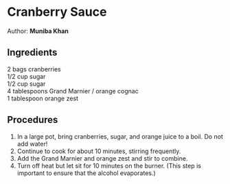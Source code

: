 # Cranberry Sauce
Author: **Muniba Khan**

## Ingredients
2 bags cranberries  
1/2 cup sugar  
1/2 cup sugar  
4 tablespoons Grand Marnier / orange cognac  
1 tablespoon orange zest  

## Procedures
1. In a large pot, bring cranberries, sugar, and orange juice to a boil. Do not add water!
2. Continue to cook for about 10 minutes, stirring frequently.
3. Add the Grand Marnier and orange zest and stir to combine. 
4. Turn  off heat but let sit for 10 minutes on the burner. (This step is important to ensure that the alcohol evaporates.)
